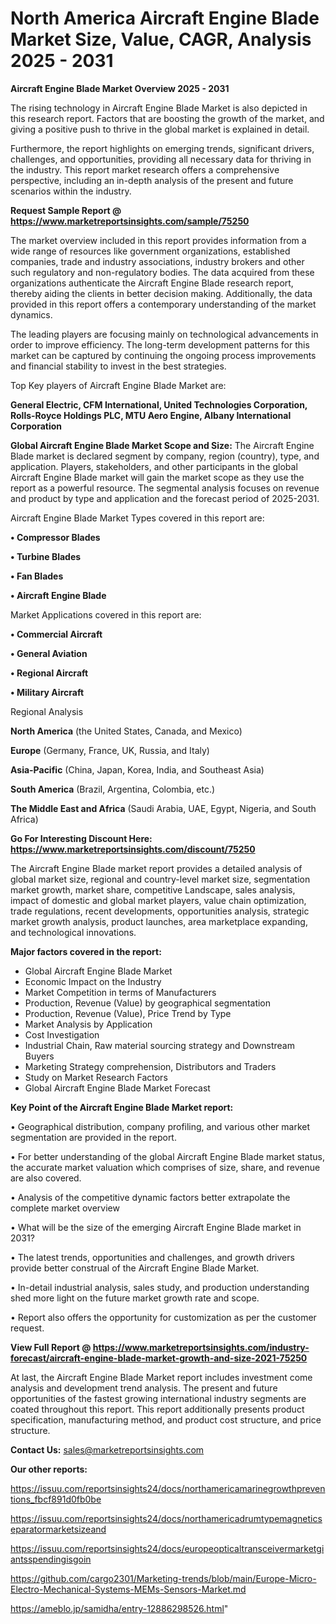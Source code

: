 # North America Aircraft Engine Blade Market Size, Value, CAGR, Analysis 2025 - 2031

<Strong> Aircraft Engine Blade Market Overview 2025 - 2031</strong>

The rising technology in Aircraft Engine Blade Market is also depicted in this research report. Factors that are boosting the growth of the market, and giving a positive push to thrive in the global market is explained in detail.

Furthermore, the report highlights on emerging trends, significant drivers, challenges, and opportunities, providing all necessary data for thriving in the industry. This report market research offers a comprehensive perspective, including an in-depth analysis of the present and future scenarios within the industry.

<strong>Request Sample Report @ <a href=https://www.marketreportsinsights.com/sample/75250>https://www.marketreportsinsights.com/sample/75250</a></strong>

The market overview included in this report provides information from a wide range of resources like government organizations, established companies, trade and industry associations, industry brokers and other such regulatory and non-regulatory bodies. The data acquired from these organizations authenticate the Aircraft Engine Blade research report, thereby aiding the clients in better decision making. Additionally, the data provided in this report offers a contemporary understanding of the market dynamics.

The leading players are focusing mainly on technological advancements in order to improve efficiency. The long-term development patterns for this market can be captured by continuing the ongoing process improvements and financial stability to invest in the best strategies.

Top Key players of Aircraft Engine Blade Market are:

<strong>General Electric, CFM International, United Technologies Corporation, Rolls-Royce Holdings PLC, MTU Aero Engine, Albany International Corporation</strong>

<strong><b>Global Aircraft Engine Blade Market Scope and Size:</b></strong>
The Aircraft Engine Blade market is declared segment by company, region (country), type, and application. Players, stakeholders, and other participants in the global Aircraft Engine Blade market will gain the market scope as they use the report as a powerful resource. The segmental analysis focuses on revenue and product by type and application and the forecast period of 2025-2031.

Aircraft Engine Blade Market Types covered in this report are:

<strong>• Compressor Blades

• Turbine Blades

• Fan Blades

• Aircraft Engine Blade</strong>

Market Applications covered in this report are:

<strong>• Commercial Aircraft

• General Aviation

• Regional Aircraft

• Military Aircraft</strong> 

Regional Analysis

<strong>North America</strong> (the United States, Canada, and Mexico)

<strong>Europe</strong> (Germany, France, UK, Russia, and Italy)

<strong>Asia-Pacific</strong> (China, Japan, Korea, India, and Southeast Asia)

<strong>South America</strong> (Brazil, Argentina, Colombia, etc.)

<strong>The Middle East and Africa</strong> (Saudi Arabia, UAE, Egypt, Nigeria, and South Africa)

<strong>Go For Interesting Discount Here: <a href=https://www.marketreportsinsights.com/discount/75250>https://www.marketreportsinsights.com/discount/75250</a></strong>

The Aircraft Engine Blade market report provides a detailed analysis of global market size, regional and country-level market size, segmentation market growth, market share, competitive Landscape, sales analysis, impact of domestic and global market players, value chain optimization, trade regulations, recent developments, opportunities analysis, strategic market growth analysis, product launches, area marketplace expanding, and technological innovations.

<strong><b>Major factors covered in the report:</b></strong>
<ul>
  <li>Global Aircraft Engine Blade Market </li>
  <li>Economic Impact on the Industry</li>
  <li>Market Competition in terms of Manufacturers</li>
  <li>Production, Revenue (Value) by geographical segmentation</li>
  <li>Production, Revenue (Value), Price Trend by Type</li>
  <li>Market Analysis by Application</li>
  <li>Cost Investigation</li>
  <li>Industrial Chain, Raw material sourcing strategy and Downstream Buyers</li>
  <li>Marketing Strategy comprehension, Distributors and Traders</li>
  <li>Study on Market Research Factors</li>
  <li>Global Aircraft Engine Blade Market Forecast</li>
</ul>

<strong><b>Key Point of the Aircraft Engine Blade Market report:</b></strong>

• Geographical distribution, company profiling, and various other market segmentation are provided in the report.

• For better understanding of the global Aircraft Engine Blade market status, the accurate market valuation which comprises of size, share, and revenue are also covered.

• Analysis of the competitive dynamic factors better extrapolate the complete market overview

• What will be the size of the emerging Aircraft Engine Blade market in 2031?

• The latest trends, opportunities and challenges, and growth drivers provide better construal of the Aircraft Engine Blade Market.

• In-detail industrial analysis, sales study, and production understanding shed more light on the future market growth rate and scope.

• Report also offers the opportunity for customization as per the customer request.

<strong><b>View Full Report @ <a href=https://www.marketreportsinsights.com/industry-forecast/aircraft-engine-blade-market-growth-and-size-2021-75250>https://www.marketreportsinsights.com/industry-forecast/aircraft-engine-blade-market-growth-and-size-2021-75250</a></b></strong>


At last, the Aircraft Engine Blade Market report includes investment come analysis and development trend analysis. The present and future opportunities of the fastest growing international industry segments are coated throughout this report. This report additionally presents product specification, manufacturing method, and product cost structure, and price structure.

<strong>Contact Us:</strong>
sales@marketreportsinsights.com

<strong>Our other reports:</strong>

<a href=https://issuu.com/reportsinsights24/docs/northamericamarinegrowthpreventions_fbcf891d0fb0be>https://issuu.com/reportsinsights24/docs/northamericamarinegrowthpreventions_fbcf891d0fb0be</a>

<a href=https://issuu.com/reportsinsights24/docs/northamericadrumtypemagneticseparatormarketsizeand>https://issuu.com/reportsinsights24/docs/northamericadrumtypemagneticseparatormarketsizeand</a>

<a href=https://issuu.com/reportsinsights24/docs/europeopticaltransceivermarketgiantsspendingisgoin>https://issuu.com/reportsinsights24/docs/europeopticaltransceivermarketgiantsspendingisgoin</a>

<a href=https://github.com/cargo2301/Marketing-trends/blob/main/Europe-Micro-Electro-Mechanical-Systems-MEMs-Sensors-Market.md>https://github.com/cargo2301/Marketing-trends/blob/main/Europe-Micro-Electro-Mechanical-Systems-MEMs-Sensors-Market.md</a>

<a href=https://ameblo.jp/samidha/entry-12886298526.html>https://ameblo.jp/samidha/entry-12886298526.html</a>"
